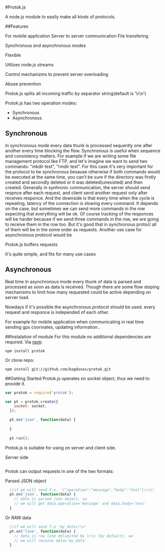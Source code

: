 #Protok.js

A node.js module to easily make all kinds of protocols.

##Features


For mobile application
Server to server communication
File transfering

Synchronous and asynchronous modes

Flexible

Utilizes node.js streams

Control mechanizms to prevent server overloading

Abuse prevention



Protok.js splits all incoming traffic by separator string(default is '\r\n')


Protok.js has two operation modes:
- Synchronous
- Asynchronous


## Synchronous
In synchronous mode every data thunk is processed sequently one after another every time blocking the flow.
Synchronous is useful when sequence and consistency matters. For example if we are writing some file management protocol like FTP, and let's imagine we want to send two commands: "mkdir test", "rmdir test". For this case it's very important for the protocol to be synchronous besause otherwise if both commands would be executed at the same time, you can't be sure if the directory was firstly created and secondly deleted or it was deleted(unexisted) and then created.
Generally in synhronic communication, the server should send respnce after each request, and client send another request only after receives responce. And the downside is that every time when the cycle is repeating, latency of the connection is slowing every command. It depends on the case, but sometimes we can send more commands in the row expecting that everything will be ok. Of course tracking of the responces will be harder because if we send three commands in the row, we are going to receive them in the row too. But it's good that in synchronous protocl all of them will be in the some order as requests.
Another use case for asynchronous protocol would be

Protok.js buffers requests

It's quite simple, and fits for many use cases


## Asynchronous
Real time
In asynchronous mode every thunk of data is parsed and processed as soon as data is received. Though there are some flow stoping mechanisms to limit how many requested could be active depending on server load.

Nowdays if it's possible the asynchronous protocol should be used. every request and responce is independed of each other.

For example for mobile application when communicating in real time sending gps coorinates, updating information..





##Instalation of module
For this module no additional dependencies are required.
Via [npm](http://www.npmjs.org/):

    npm install protok
    
Or clone repo:

    npm install git://github.com/bagdonas/protok.git

##Getting Started
Protok.js operates on socket object, thus we need to provide it.

```js
var protok = require('protok');

var pt = protok.create({
    socket: socket,
  });

  pt.on('json', function(data) {
  
  }
  
  pt.run();
```


Protok.js is suitable for using on server and client side.


Server side
```js

```


Protok can output requests in one of the two formats:

Parsed JSON object
```js
  //if we will send f.e. '{"operation":"message","body":"test"}\r\n'
  pt.on('json', function(data) {
    // data is parsed json object, so
    // we will get data.operation='message' and data.body='test'
  }
```

Or RAW data
```js
  //if we will send f.e 'my_data\r\n'
  pt.on('line', function(data) {
    // data is raw line delimited by \r\n (by default), wo
    // we will receive data='my_data'
  }
```
















